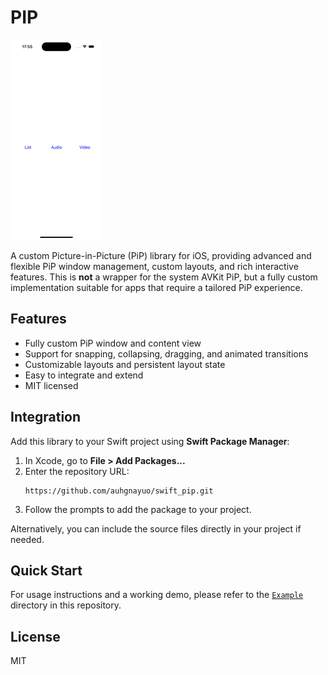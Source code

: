 # PIP

![Demo](Resources/example.gif)

A custom Picture-in-Picture (PiP) library for iOS, providing advanced and flexible PiP window management, custom layouts, and rich interactive features. This is **not** a wrapper for the system AVKit PiP, but a fully custom implementation suitable for apps that require a tailored PiP experience.

## Features
- Fully custom PiP window and content view
- Support for snapping, collapsing, dragging, and animated transitions
- Customizable layouts and persistent layout state
- Easy to integrate and extend
- MIT licensed

## Integration

Add this library to your Swift project using **Swift Package Manager**:

1. In Xcode, go to **File > Add Packages...**
2. Enter the repository URL:
   ```
   https://github.com/auhgnayuo/swift_pip.git
   ```
3. Follow the prompts to add the package to your project.

Alternatively, you can include the source files directly in your project if needed.

## Quick Start

For usage instructions and a working demo, please refer to the [`Example`](./Example) directory in this repository.

## License
MIT
